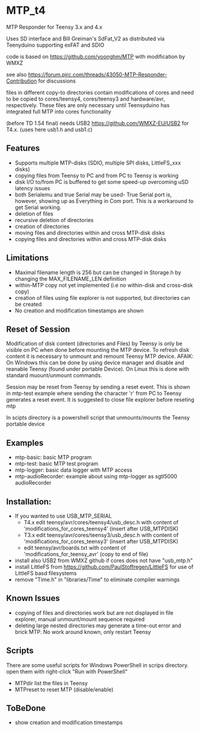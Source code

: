 # MTP_t4

MTP Responder for Teensy 3.x and 4.x

Uses SD interface and Bill Greiman's SdFat_V2 as distributed via Teenyduino supporting exFAT and SDIO

code is based on https://github.com/yoonghm/MTP with modification by WMXZ

see also https://forum.pjrc.com/threads/43050-MTP-Responder-Contribution for discussions

files in different copy-to directories contain modifications of cores and need to be copied to cores/teensy4, cores/teensy3 and hardware/avr, respectively. These files are only necessary until Teensyduino has integrated full MTP into cores functionality

(before TD 1.54 final) needs USB2 https://github.com/WMXZ-EU/USB2 for T4.x. (uses here usb1.h and usb1.c)


## Features
 - Supports multiple MTP-disks (SDIO, multiple SPI disks, LittleFS_xxx disks)
 - copying files from Teensy to PC  and from PC to Teensy is working
 - disk I/O to/from PC is buffered to get some speed-up overcoming uSD latency issues
 - both Serialemu and true Serial may be used- True Serial port is, however, showing up as Everything in Com port. This is a workaround to get Serial working.
 - deletion of files
 - recursive deletion of directories
 - creation of directories
 - moving files and directories within and cross MTP-disk disks
 - copying files and directories within and cross MTP-disk disks

## Limitations
 - Maximal filename length is 256 but can be changed in Storage.h by changing the MAX_FILENAME_LEN definition
 - within-MTP copy not yet implemented (i.e no within-disk and cross-disk copy)
 - creation of files using file explorer is not supported, but directories can be created
 - No creation and modification timestamps are shown
 
## Reset of Session
Modification of disk content (directories and Files) by Teensy is only be visible on PC when done before mounting the MTP device. To refresh disk content it is necessary to unmount and remount Teensy MTP device. AFAIK: On Windows this can be done by using device manager and disable and reanable Teensy (found under portable Device). On Linux this is done with standard muount/unmount commands.

Session may be reset from Teensy by sending a reset event. This is shown in mtp-test example where sending the character 'r' from PC to Teensy generates a reset event. It is suggested to close file explorer before reseting mtp

In scipts directory is a powershell script that unmounts/mounts the Teensy portable device

## Examples
 - mtp-basic:  basic MTP program
 - mtp-test:   basic MTP test program
 - mtp-logger: basic data logger with MTP access
 - mtp-audioRecorder: example about using mtp-logger as sgtl5000 audioRecorder
 
## Installation:
 - If you wanted to use USB_MTP_SERIAL  
   - T4.x edit teensy/avr/cores/teensy4/usb_desc.h with content of 'modifications_for_cores_teensy4' (insert after USB_MTPDISK)
   - T3.x edit teensy/avr/cores/teensy3/usb_desc.h with content of 'modifications_for_cores_teensy3' (insert after USB_MTPDISK)
   - edit teensy/avr/boards.txt with content of 'modifications_for_teensy_avr' (copy to end of file)
 - install also USB2 from WMXZ github if cores does not have "usb_mtp.h"
 - install LittleFS from https://github.com/PaulStoffregen/LittleFS for use of LittleFS basd filesystems
 - remove "Time.h" in "libraries/Time" to eliminate compiler warnings

 ## Known Issues
   - copying of files and directories work but are not displayed in file explorer, manual unmount/mount sequence required
   - deleting large nested directories may generate a time-out error and brick MTP. No work around known, only restart Teensy
   
 ## Scripts
 There are some useful scripts for Windows PowerShell in scrips directory. open them with right-click "Run with PowerShell"
  - MTPdir list the files in Teensy 
  - MTPreset to reset MTP (disable/enable)
 
 ## ToBeDone
 - show creation and modification timestamps

